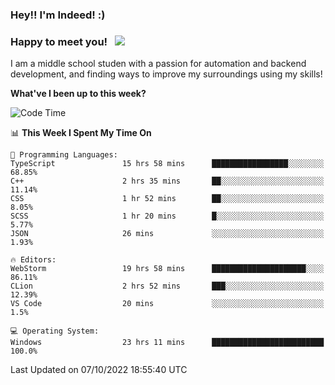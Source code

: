 ### Hey!! I'm Indeed! :) 

### Happy to meet you! &nbsp; ![](https://visitor-badge.glitch.me/badge?page_id=Indeedornot.Indeedornot)

I am a middle school studen with a passion for automation and backend development, and finding ways to improve my surroundings using my skills!

**What've I been up to this week?** 

<!--START_SECTION:waka-->
![Code Time](http://img.shields.io/badge/Code%20Time-423%20hrs%2019%20mins-blue)

📊 **This Week I Spent My Time On** 

```text
💬 Programming Languages: 
TypeScript               15 hrs 58 mins      █████████████████░░░░░░░░   68.85% 
C++                      2 hrs 35 mins       ██░░░░░░░░░░░░░░░░░░░░░░░   11.14% 
CSS                      1 hr 52 mins        ██░░░░░░░░░░░░░░░░░░░░░░░   8.05% 
SCSS                     1 hr 20 mins        █░░░░░░░░░░░░░░░░░░░░░░░░   5.77% 
JSON                     26 mins             ░░░░░░░░░░░░░░░░░░░░░░░░░   1.93%

🔥 Editors: 
WebStorm                 19 hrs 58 mins      █████████████████████░░░░   86.11% 
CLion                    2 hrs 52 mins       ███░░░░░░░░░░░░░░░░░░░░░░   12.39% 
VS Code                  20 mins             ░░░░░░░░░░░░░░░░░░░░░░░░░   1.5%

💻 Operating System: 
Windows                  23 hrs 11 mins      █████████████████████████   100.0%

```


 Last Updated on 07/10/2022 18:55:40 UTC
<!--END_SECTION:waka-->
